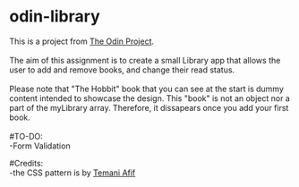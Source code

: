# odin-library

This is a project from [The Odin Project](https://www.theodinproject.com/lessons/node-path-javascript-library).
<br> 
<br>
The aim of this assignment is to create a small Library app that allows the user to add and remove books, and change their read status.  
<br>
Please note that "The Hobbit" book that you can see at the start is dummy content intended to showcase the design. This "book" is not an object nor a part of the myLibrary array. Therefore, it dissapears once you add your first book.
<br>
<br>
#TO-DO:   
-Form Validation

#Credits:  
-the CSS pattern is by [Temani Afif](https://css-pattern.com/)